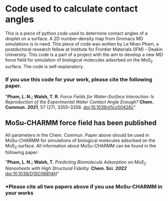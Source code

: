 # Code used to calculate contact angles 

This is a piece of python code used to determine contact angles of a droplet on a surface. A 2D number-density map from Gromacs MD simulations is in need. This piece of code was written by Le Nhan Pham, a postdoctoral research fellow at Institute for Frontier Materials (IFM) - Deakin University. This code is a part of a project with the aim to develop a new MD force field for simulation of biological molecules adsorbed on the MoS<sub>2</sub> surface. The code is self-explanatory.

### If you use this code for your work, please cite the following paper.

"**Pham, L. N.; Walsh, T. R.** *Force Fields for Water–Surface Interaction: Is
Reproduction of the Experimental Water Contact Angle Enough?* **Chem. Commun.**
***2021***, 57 (27), 3355–3358.
[doi:10.1039/d1cc00426c](https://doi.org/10.1039/D1CC00426C)".

## MoSu-CHARMM force field has been published

All parameters in the Chem. Commun. Paper above should be used in MoSu-CHARMM for simulations of biological molecules adsorbed on the MoS<sub>2</sub> surface. All information about MoSu-CHARMM can be found in the following paper:

"**Pham, L. N.; Walsh, T.** *Predicting Biomolecule Adsorption
on MoS<sub>2</sub> Nanosheets with High Structural Fidelity.* **Chem. Sci.** ***2022***
[doi:10.1039/D1SC06814H](https://doi.org/10.1039/D1SC06814H)"

### *Please cite all two papers above if you use MoSu-CHARMM in your works
